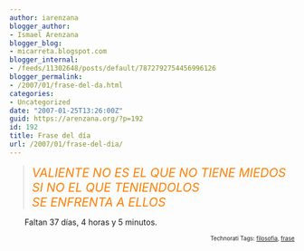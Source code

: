 ```yaml
---
author: iarenzana
blogger_author:
- Ismael Arenzana
blogger_blog:
- micarreta.blogspot.com
blogger_internal:
- /feeds/11302648/posts/default/7872792754456996126
blogger_permalink:
- /2007/01/frase-del-da.html
categories:
- Uncategorized
date: "2007-01-25T13:26:00Z"
guid: https://arenzana.org/?p=192
id: 192
title: Frase del día
url: /2007/01/frase-del-dia/
---
```

> <span style="color:#ff7f00;font-size:16pt;"><em>VALIENTE NO ES EL QUE NO TIENE MIEDOS<br /> SI NO EL QUE TENIENDOLOS<br /> SE ENFRENTA A ELLOS</em></span>

<p style="text-indent:20pt;">
  Faltan 37 días, 4 horas y 5 minutos.
</p>

<!-- technorati tags start -->

<p style="text-align:right;font-size:10px;">
  Technorati Tags: <a href="http://www.technorati.com/tag/filosofia" rel="tag">filosofia</a>, <a href="http://www.technorati.com/tag/frase" rel="tag">frase</a>
</p>

<!-- technorati tags end -->